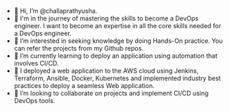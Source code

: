 - 👋 Hi, I’m @challaprathyusha.
- 👀 I'm in the journey of mastering the skills to become a DevOps engineer. I want to become an expertise in all the core skills needed for a DevOps engineer.
- 👀 I’m interested in seeking knowledge by doing Hands-On practice. You can refer the projects from my Github repos.
- 🌱 I’m currently learning to deploy an application using automation that involves CI/CD.
- 👀 I deployed a web application to the AWS cloud using Jenkins, Terraform, Ansible, Docker, Kubernetes and implemented industry best practices to deploy a seamless Web application. 
- 💞️ I’m looking to collaborate on projects and implement CI/CD using DevOps tools.
  

<!---
challaprathyusha/challaprathyusha is a ✨ special ✨ repository because its `README.md` (this file) appears on your GitHub profile.
You can click the Preview link to take a look at your changes.
--->
